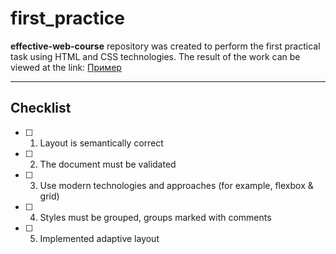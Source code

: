 # first_practice

**effective-web-course** repository was created to perform the first practical task using HTML and CSS technologies. The result of the work can be viewed at the link: [Пример](https://kio55-htmlcss-390rbswt7-kio-55.vercel.app/)
___

## Checklist

- [ ] 1. Layout is semantically correct
- [ ] 2. The document must be validated
- [ ] 3. Use modern technologies and approaches (for example, flexbox & grid)
- [ ] 4. Styles must be grouped, groups marked with comments
- [ ] 5. Implemented adaptive layout
